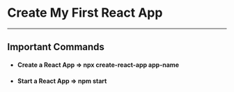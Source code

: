 # Create My First React App
---
## Important Commands
* #### Create a React App => npx create-react-app app-name
* #### Start a React App => npm start

